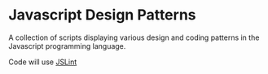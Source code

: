 # Javascript Design Patterns
A collection of scripts displaying various design and coding patterns in the Javascript programming language.

Code will use [JSLint](http://www.jslint.com/)